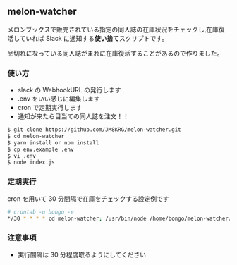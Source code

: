 ## melon-watcher

メロンブックスで販売されている指定の同人誌の在庫状況をチェックし,在庫復活していれば Slack に通知する**使い捨て**スクリプトです。

品切れになっている同人誌がまれに在庫復活することがあるので作りました。

### 使い方

- slack の WebhookURL の発行します
- .env をいい感じに編集します
- cron で定期実行します
- 通知が来たら目当ての同人誌を注文！！

```bash
$ git clone https://github.com/JM8KRG/melon-watcher.git
$ cd melon-watcher
$ yarn install or npm install
$ cp env.example .env
$ vi .env
$ node index.js
```

### 定期実行

cron を用いて 30 分間隔で在庫をチェックする設定例です

```bash
# crontab -u bongo -e
*/30 * * * * cd melon-watcher; /usr/bin/node /home/bongo/melon-watcher/index.js
```

### 注意事項

- 実行間隔は 30 分程度取るようにしてください
